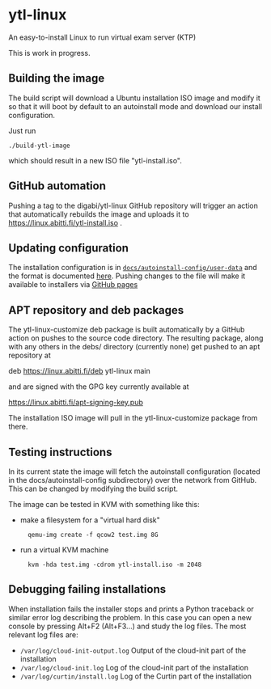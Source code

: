 # ytl-linux
An easy-to-install Linux to run virtual exam server (KTP)

This is work in progress.

## Building the image

The build script will download a Ubuntu installation ISO image and modify
it so that it will boot by default to an autoinstall mode and download
our install configuration.

Just run

    ./build-ytl-image

which should result in a new ISO file "ytl-install.iso".

## GitHub automation

Pushing a tag to the digabi/ytl-linux GitHub repository will trigger
an action that automatically rebuilds the image and uploads it to
https://linux.abitti.fi/ytl-install.iso .

## Updating configuration

The installation configuration is in
[``docs/autoinstall-config/user-data``](https://github.com/digabi/ytl-linux/blob/main/docs/autoinstall-config/user-data)
and the format is documented
[here](https://ubuntu.com/server/docs/install/autoinstall-reference).
Pushing changes to the file will make
it available to installers via [GitHub
pages](https://digabi.github.io/ytl-linux/autoinstall-config/user-data)

## APT repository and deb packages

The ytl-linux-customize deb package is built automatically by a GitHub action
on pushes to the source code directory. The resulting package, along with any others
in the debs/ directory (currently none) get pushed to an apt repository at

  deb https://linux.abitti.fi/deb ytl-linux main

and are signed with the GPG key currently available at

  https://linux.abitti.fi/apt-signing-key.pub

The installation ISO image will pull in the ytl-linux-customize package from there.

## Testing instructions

In its current state the image will fetch the autoinstall configuration
(located in the docs/autoinstall-config subdirectory) over the network
from GitHub. This can be changed by modifying the build script.

The image can be tested in KVM with something like this:

- make a filesystem for a "virtual hard disk"

        qemu-img create -f qcow2 test.img 8G

- run a virtual KVM machine

        kvm -hda test.img -cdrom ytl-install.iso -m 2048

## Debugging failing installations

When installation fails the installer stops and prints a Python traceback or similar
error log describing the problem. In this case you can open a new console by
pressing Alt+F2 (Alt+F3...) and study the log files. The most relevant log files
are:
 * `/var/log/cloud-init-output.log` Output of the cloud-init part of the installation
 * `/var/log/cloud-init.log` Log of the cloud-init part of the installation
 * `/var/log/curtin/install.log` Log of the Curtin part of the installation
